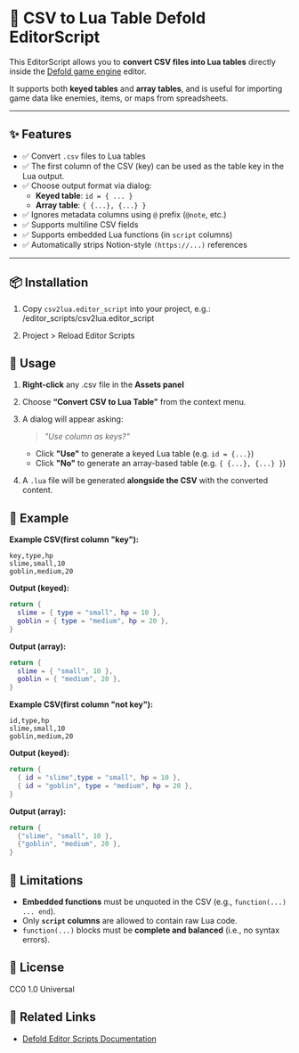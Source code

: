 # 📝 CSV to Lua Table Defold EditorScript

This EditorScript allows you to **convert CSV files into Lua tables** directly inside the [Defold game engine](https://defold.com) editor.

It supports both **keyed tables** and **array tables**, and is useful for importing game data like enemies, items, or maps from spreadsheets.

---

## ✨ Features

- ✅ Convert `.csv` files to Lua tables
- ✅ The first column of the CSV (key) can be used as the table key in the Lua output.
- ✅ Choose output format via dialog:
  - **Keyed table**: `id = { ... }`
  - **Array table**: `{ {...}, {...} }`
- ✅ Ignores metadata columns using `@` prefix (`@note`, etc.)
- ✅ Supports multiline CSV fields
- ✅ Supports embedded Lua functions (in `script` columns)
- ✅ Automatically strips Notion-style `(https://...)` references

---

## 📦 Installation

1. Copy `csv2lua.editor_script` into your project, e.g.:
/editor_scripts/csv2lua.editor_script

2. Project > Reload Editor Scripts

## 🚀 Usage
1. **Right-click** any .csv file in the **Assets panel**

2. Choose **“Convert CSV to Lua Table”** from the context menu.

3. A dialog will appear asking:
   > *"Use column as keys?"*
   - Click **"Use"** to generate a keyed Lua table (e.g. `id = {...}`)
   - Click **"No"** to generate an array-based table (e.g. `{ {...}, {...} }`)
4. A `.lua` file will be generated **alongside the CSV** with the converted content.

## 🧪 Example
**Example CSV(first column "key"):**

```csv
key,type,hp
slime,small,10
goblin,medium,20
```

**Output (keyed):**

```lua
return {
  slime = { type = "small", hp = 10 },
  goblin = { type = "medium", hp = 20 },
}
```

**Output (array):**

```lua
return {
  slime = { "small", 10 },
  goblin = { "medium", 20 },
}
```
**Example CSV(first column "not key"):**

```csv
id,type,hp
slime,small,10
goblin,medium,20
```

**Output (keyed):**

```lua
return {
  { id = "slime",type = "small", hp = 10 },
  { id = "goblin", type = "medium", hp = 20 },
}
```

**Output (array):**

```lua
return {
  {"slime", "small", 10 },
  {"goblin", "medium", 20 },
}
```
## 🔧 Limitations

* **Embedded functions** must be unquoted in the CSV (e.g., `function(...) ... end`).
* Only **`script` columns** are allowed to contain raw Lua code.
* `function(...)` blocks must be **complete and balanced** (i.e., no syntax errors).

## 📄 License

CC0 1.0 Universal

## 🔗 Related Links
* [Defold Editor Scripts Documentation](https://defold.com/manuals/editor-scripts/)
